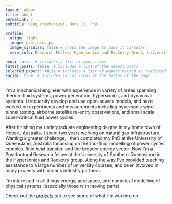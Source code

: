 ```yaml
---
layout: about
title: about
permalink: /
subtitle: BEng (Mechanical, Hons I), PhD. 

profile:
  align: right
  image: prof_pic.jpg
  image_circular: false # crops the image to make it circular
  more_info: Research Fellow, Hypersonics and Rocketry Group, University of Southern Queensland

news: false  # includes a list of news items
latest_posts: false  # includes a list of the newest posts
selected_papers: false # includes a list of papers marked as "selected={true}"
social: true  # includes social icons at the bottom of the page
---
```


I'm a mechanical engineer with experience in variety of areas spanning thermo-fluid systems, power generation, hypersonics, and dynamical systems. 
I frequently develop and use open-source models, and have worked on experiments and measurements including hypersonic wind tunnel testing, airborne satellite re-entry observations, and small scale super-critical fluid power cycles.

After finishing my undergraduate engineering degree in my home town of Hobart, Australia, I spent two years working on natural gas infrastructure. 
Wanting a greater challenge, I then completed my PhD at the University of Queensland, Australia focussing on thermo-fluid modelling of power cycles, complex-fluid heat transfer, and the broader energy sector.
Now I'm a Postdoctoral Research fellow at the University of Southern Queensland in the Hypersonics and Rocketry group. 
Along the way I've provided teaching assistance to a large number of university courses, and been involved in many projects with various industry partners.

I'm interested in all things energy, aerospace, and numerical modelling of physical systems (especially those with moving parts).

Check out the [_projects_](https://andrewjlock.github.io/projects/) tab to see some of what I'm working on.
